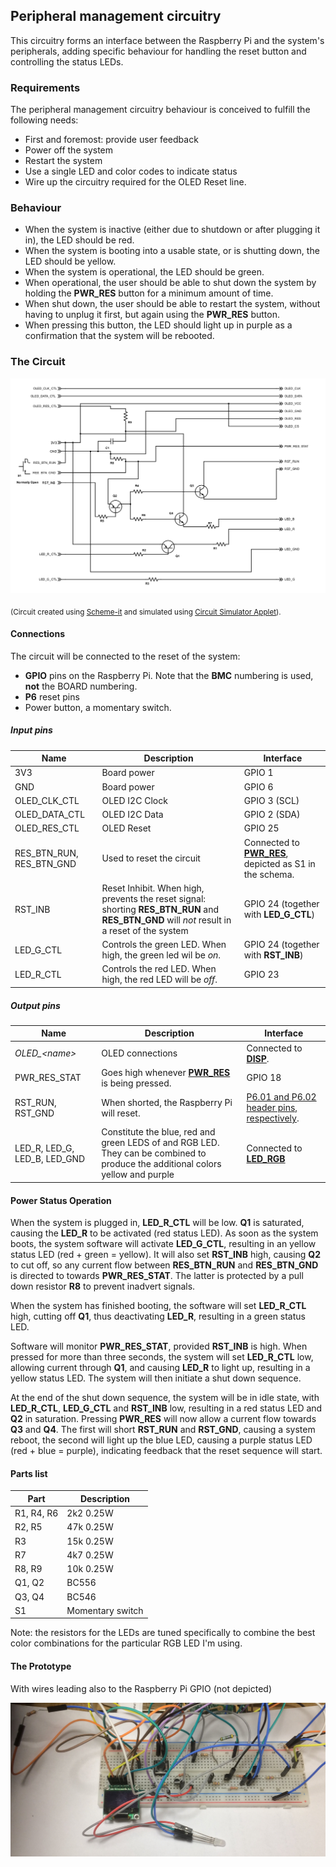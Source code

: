 ## Peripheral management circuitry
This circuitry forms an interface between the Raspberry Pi and the system's peripherals,
adding specific behaviour for handling the reset button and controlling the status LEDs.

### Requirements
The peripheral management circuitry behaviour is conceived to fulfill the following needs:

* First and foremost: provide user feedback
* Power off the system
* Restart the system
* Use a single LED and color codes to indicate status
* Wire up the circuitry required for the OLED Reset line.

### Behaviour

* When the system is inactive (either due to shutdown or after plugging it in), the LED should be red.
* When the system is booting into a usable state, or is shutting down, the LED should be yellow.
* When the system is operational, the LED should be green.
* When operational, the user should be able to shut down the system by holding the  **PWR\_RES** button for a minimum amount of time.
* When shut down, the user should be able to restart the system, without having to unplug it first, but again using the **PWR\_RES** button.
* When pressing this button, the LED should light up in purple as a confirmation that the system will be rebooted.

### The Circuit

![Circuit](diagrams/PeripheralManagementCircuitry.png)

<sub>(Circuit created using [Scheme-it][ref-scheme-it] and simulated
using [Circuit Simulator Applet][ref-falstad]).

#### Connections
The circuit will be connected to the reset of the system:

*  **GPIO** pins on the Raspberry Pi. Note that the **BMC** numbering is used, **not** the BOARD numbering.
*  **P6** reset pins
*  Power button, a momentary switch.

##### Input pins

Name |	Description | Interface
--- | ---------- | ------
3V3 | Board power | GPIO 1
GND | Board power | GPIO 6
OLED\_CLK\_CTL | OLED I2C Clock | GPIO 3 (SCL)
OLED\_DATA\_CTL | OLED I2C Data | GPIO 2 (SDA)
OLED\_RES\_CTL | OLED Reset | GPIO 25
RES\_BTN\_RUN, RES\_BTN\_GND | Used to reset the circuit | Connected to [**PWR_RES**][ref-block-diagram], depicted as S1 in the schema.
RST\_INB | Reset Inhibit. When high, prevents the reset signal: shorting **RES\_BTN\_RUN** and **RES\_BTN\_GND** will *not* result in a reset of the system | GPIO 24 (together with **LED\_G\_CTL**)
LED\_G\_CTL | Controls the green LED. When high, the green led wil be *on*. | GPIO 24 (together with **RST\_INB**)
LED\_R\_CTL | Controls the red LED. When high, the red LED will be *off*. | GPIO 23



##### Output pins

Name | Description | Interface
---- | ----------- | ------
_OLED\_\<name\>_ | OLED connections | Connected to [**DISP**][ref-block-diagram].
PWR\_RES\_STAT | Goes high whenever [**PWR_RES**][ref-block-diagram] is being pressed. | GPIO 18
RST\_RUN, RST\_GND | When shorted, the Raspberry Pi will reset. | [P6.01 and P6.02 header pins, respectively](http://elinux.org/Rpi_Low-level_peripherals#P6_header).
LED\_R, LED\_G, LED\_B, LED\_GND |  Constitute the blue, red and green LEDS of and RGB LED. They can be combined to produce the additional colors yellow and purple | Connected to [**LED_RGB**][ref-block-diagram]



#### Power Status Operation
When the system is plugged in, **LED\_R\_CTL** will be low. **Q1** is saturated, causing the **LED\_R** to be activated (red status LED). As soon as the system boots, the system software will activate **LED\_G\_CTL**, resulting in an yellow status LED (red + green = yellow). It will also set **RST\_INB** high, causing **Q2** to cut off, so any current flow between **RES\_BTN\_RUN** and **RES\_BTN\_GND** is directed to towards **PWR\_RES\_STAT**. The latter is protected by a pull down resistor **R8** to prevent inadvert signals.

When the system has finished booting, the software will set **LED\_R\_CTL** high, cutting off **Q1**, thus deactivating **LED\_R**, resulting in a green status LED.

Software will monitor **PWR\_RES\_STAT**, provided **RST\_INB** is high. When pressed for more than three seconds, the system will set **LED\_R\_CTL** low, allowing current through **Q1**, and causing **LED\_R** to light up, resulting in a yellow status LED. The system will then initiate a shut down sequence.

At the end of the shut down sequence, the system will be in idle state, with  **LED\_R\_CTL**, **LED\_G\_CTL** and **RST\_INB** low, resulting in a red status LED and **Q2** in saturation. Pressing **PWR\_RES** will now allow a current flow towards **Q3** and **Q4**. The first will short **RST_RUN** and **RST_GND**, causing a system reboot, the second will light up the blue LED, causing a purple status LED (red + blue = purple), indicating feedback that the reset sequence will start.


#### Parts list

Part |	Description
--- | ------ 
R1, R4, R6 | 2k2 0.25W 
R2, R5 | 47k 0.25W
R3 | 15k 0.25W
R7 | 4k7 0.25W
R8, R9 | 10k 0.25W
Q1, Q2 | BC556
Q3, Q4 | BC546
S1 | Momentary switch

Note: the resistors for the LEDs are tuned specifically to combine the best color combinations for the particular RGB LED I'm using.


#### The Prototype
With wires leading also to the Raspberry Pi GPIO (not depicted)


![PMC prototype](diagrams/PMCPrototype.jpg)

[ref-block-diagram]: diagrams/generated/BlockDiagram.png
[ref-scheme-it]: http://www.digikey.com/schemeit
[ref-falstad]: http://www.falstad.com/circuit/
